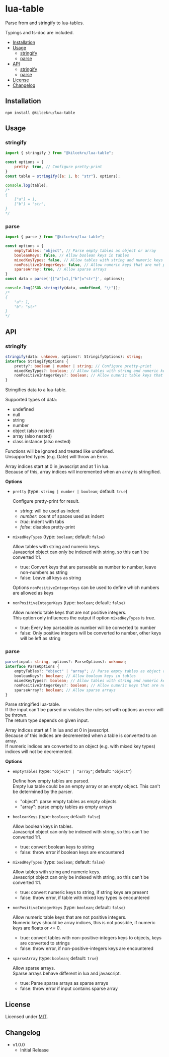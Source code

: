 # lua-table

Parse from and stringify to lua-tables.

Typings and ts-doc are included.

- [Installation](#installation)
- [Usage](#usage)
	- [stringify](#stringify)
	- [parse](#parse)
- [API](#api)
	- [stringify](#stringify-1)
	- [parse](#parse-1)
- [License](#license)
- [Changelog](#changelog)

## Installation
`npm install @kilcekru/lua-table`

## Usage

### stringify

```javascript
import { stringify } from "@kilcekru/lua-table";

const options = {
	pretty: true, // Configure pretty-print
}
const table = stringify({a: 1, b: "str"}, options);

console.log(table);
/*
{
	["a"] = 1,
	["b"] = "str",
}
*/
```

### parse

```javascript
import { parse } from "@kilcekru/lua-table";

const options = {
	emptyTables: "object", // Parse empty tables as object or array
	booleanKeys: false, // Allow boolean keys in tables
	mixedKeyTypes: false, // Allow tables with string and numeric keys
	nonPositiveIntegerKeys: false, // Allow numeric keys that are not positive integers
	sparseArray: true, // Allow sparse arrays
}
const data = parse('{["a"]=1,["b"]="str"}', options);

console.log(JSON.stringify(data, undefined, "\t"));
/*
{
	"a": 1,
	"b": "str"
}
*/
```

## API

### stringify

```typescript
stringify(data: unknown, options?: StringifyOptions): string;
interface StringifyOptions {
	pretty?: boolean | number | string; // Configure pretty-print
	mixedKeyTypes?: boolean; // Allow tables with string and numeric keys
	nonPositiveIntegerKeys?: boolean; // Allow numeric table keys that are not positive integers
}
```

Stringifies data to a lua-table.

Supported types of data:
- undefined
- null
- string
- number
- object (also nested)
- array (also nested)
- class instance (also nested)

Functions will be ignored and treated like undefined.\
Unsupported types (e.g. Date) will throw an Error.

Array indices start at 0 in javascript and at 1 in lua.\
Because of this, array indices will incremented when an array is stringified.

**Options**
- `pretty` (type: `string | number | boolean`; default: `true`)
	
	Configure pretty-print for result.

	- *string*: will be used as indent
	- *number*: count of spaces used as indent
	- *true*: indent with tabs
	- *false*: disables pretty-print

- `mixedKeyTypes` (type: `boolean`; default: `false`)

	Allow tables with string and numeric keys.\
	Javascript object can only be indexed with string, so this can't be converted 1:1.

	- true: Convert keys that are parseable as number to number, leave non-numbers as string
	- false: Leave all keys as string

	Options `nonPositiveIntegerKeys` can be used to define which numbers are allowed as keys

- `nonPositiveIntegerKeys` (type: `boolean`; default: `false`)

	Allow numeric table keys that are not positive integers.\
	This option only influences the output if option `mixedKeyTypes` is true.
	
	- true: Every key parseable as number will be converted to number
	- false: Only positive integers will be converted to number, other keys will be left as string

### parse

```typescript
parse(input: string, options?: ParseOptions): unknown;
interface ParseOptions {
	emptyTables?: "object" | "array"; // Parse empty tables as object or array
	booleanKeys?: boolean; // Allow boolean keys in tables
	mixedKeyTypes?: boolean; // Allow tables with string and numeric keys
	nonPositiveIntegerKeys?: boolean; // Allow numeric keys that are not positive integers
	sparseArray?: boolean; // Allow sparse arrays
}
```

Parse stringified lua-table.\
If the input can't be parsed or violates the rules set with options an error will be thrown.\
The return type depends on given input.

Array indices start at 1 in lua and at 0 in javascript.\
Because of this indices are decremented when a table is converted to an array.\
If numeric indices are converted to an object (e.g. with mixed key types) indices will not be decremented.

**Options**
- `emptyTables` (type: `"object" | "array"`; default: `"object"`)
	
	Define how empty tables are parsed.\
	Empty lua table could be an empty array or an empty object. This can't be determined by the parser.

	- "object": parse empty tables as empty objects
	- "array": parse empty tables as empty arrays

- `booleanKeys` (type: `boolean`; default: `false`)

	Allow boolean keys in tables.\
	Javascript object can only be indexed with string, so this can't be converted 1:1.

	- true: convert boolean keys to string
	- false: throw error if boolean keys are encountered

- `mixedKeyTypes` (type: `boolean`; default: `false`)

	Allow tables with string and numeric keys.\
	Javascript object can only be indexed with string, so this can't be converted 1:1.

	- true: convert numeric keys to string, if string keys are present
	- false: throw error, if table with mixed key types is encountered

- `nonPositiveIntegerKeys` (type: `boolean`; default: `false`)

	Allow numeric table keys that are not positive integers.\
	Numeric keys should be array indices, this is not possible, if numeric keys are floats or <= 0.

	- true: convert tables with non-positive-integers keys to objects, keys are converted to strings
	- false: throw error, if non-positive-integers keys are encountered

- `sparseArray` (type: `boolean`; default: `true`)

	Allow sparse arrays.\
	Sparse arrays behave different in lua and javascript.

	- true: Parse sparse arrays as sparse arrays
	- false: throw error if input contains sparse array

## License

Licensed under [MIT](https://github.com/Kilcekru/lua-table/blob/main/LICENSE).

## Changelog

- v1.0.0
	- Initial Release